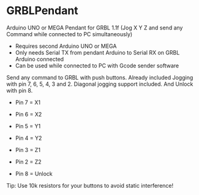 # GRBLPendant  
Arduino UNO or MEGA Pendant for GRBL 1.1f (Jog X Y Z and send any Command while connected to PC simultaneously)  

* Requires second Arduino UNO or MEGA  
* Only needs Serial TX from pendant Arduino to Serial RX on GRBL Arduino connected  
* Can be used while connected to PC with Gcode sender software  

Send any command to GRBL with push buttons. 
Already included Jogging with pin 7, 6, 5, 4, 3 and 2. Diagonal jogging support included.
And Unlock with pin 8.

* Pin 7 = X1  
* Pin 6 = X2  
* Pin 5 = Y1  
* Pin 4 = Y2  
* Pin 3 = Z1  
* Pin 2 = Z2  

* Pin 8 = Unlock


Tip: Use 10k resistors for your buttons to avoid static interference!
